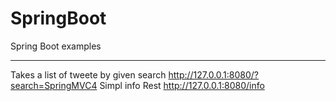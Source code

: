 # SpringBoot
Spring Boot examples

---
Takes a list of tweete by given search
http://127.0.0.1:8080/?search=SpringMVC4
Simpl info Rest
http://127.0.0.1:8080/info